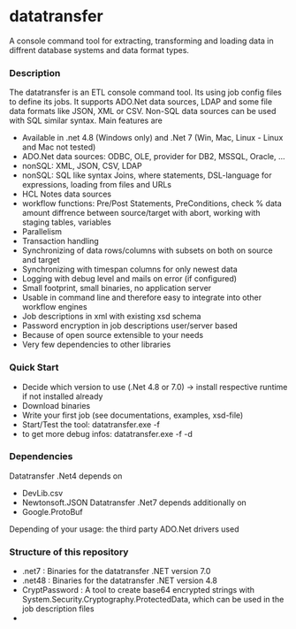 # datatransfer
A console command tool for extracting, transforming and loading data in diffrent database systems and data format types.

### Description
The datatransfer is an ETL console command tool. Its using job config files to define its jobs. 
It supports ADO.Net data sources, LDAP and some file data formats like JSON, XML or CSV. Non-SQL data sources can be used with SQL similar syntax. 
Main features are 
- Available in .net 4.8 (Windows only) and .Net 7 (Win, Mac, Linux - Linux and Mac not tested)
- ADO.Net data sources: ODBC, OLE, provider for DB2, MSSQL, Oracle, ...
- nonSQL: XML, JSON, CSV, LDAP
- nonSQL: SQL like syntax Joins, where statements, DSL-language for expressions, loading from files and URLs
- HCL Notes data sources
- workflow functions: Pre/Post Statements, PreConditions, check % data amount diffrence between source/target with abort, working with staging tables, variables
- Parallelism
- Transaction handling
- Synchronizing of data rows/columns with subsets on both on source and target
- Synchronizing with timespan columns for only newest data
- Logging with debug level and mails on error (if configured)
- Small footprint, small binaries, no application server
- Usable in command line and therefore easy to integrate into other workflow engines
- Job descriptions in xml with existing xsd schema
- Password encryption in job descriptions user/server based
- Because of open source extensible to your needs
- Very few dependencies to other libraries

### Quick Start
- Decide which version to use (.Net 4.8 or 7.0) -> install respective runtime if not installed already
- Download binaries
- Write your first job (see documentations, examples, xsd-file)
- Start/Test the tool: datatransfer.exe -f <fullpath to your job.xml>
- to get more debug infos: datatransfer.exe -f <fullpath to your job.xml> -d

### Dependencies
Datatransfer .Net4 depends on 
- DevLib.csv
- Newtonsoft.JSON
Datatransfer .Net7 depends additionally on
- Google.ProtoBuf

Depending of your usage: the third party ADO.Net drivers used

### Structure of this repository
- .net7 : Binaries for the datatransfer .NET version 7.0
- .net48 : Binaries for the datatransfer .NET version 4.8
- CryptPassword : A tool to create base64 encrypted strings with System.Security.Cryptography.ProtectedData, which can be used in the job description files
- 
